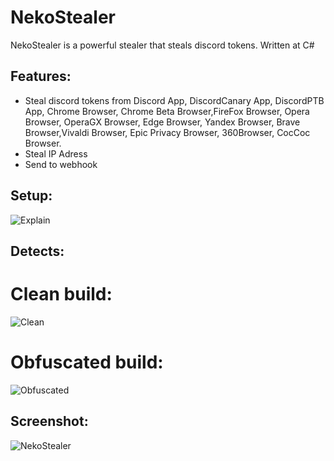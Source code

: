 # NekoStealer
NekoStealer is a powerful stealer that steals discord tokens. Written at C#
## Features:
- Steal discord tokens from Discord App, DiscordCanary App, DiscordPTB App, Chrome Browser, Chrome Beta Browser,FireFox Browser, Opera Browser, OperaGX Browser, Edge Browser, Yandex Browser, Brave Browser,Vivaldi Browser, Epic Privacy Browser, 360Browser, CocCoc Browser.
- Steal IP Adress
- Send to webhook
## Setup:
![Explain](https://user-images.githubusercontent.com/65458800/126853282-87bffefc-3ef8-4f41-9599-dfabf8906ead.png)
## Detects:
# Clean build:
![Clean](https://user-images.githubusercontent.com/65458800/126853650-b469d7a5-f743-4448-9831-34b85849eb84.png)
# Obfuscated build:
![Obfuscated](https://user-images.githubusercontent.com/65458800/126853657-9083c59b-cb8b-4846-979d-8d1cd5736259.png)
## Screenshot:
![NekoStealer](https://user-images.githubusercontent.com/65458800/126852972-c11c8efa-f7ce-41b8-8c6c-23c9c70c769f.png)
